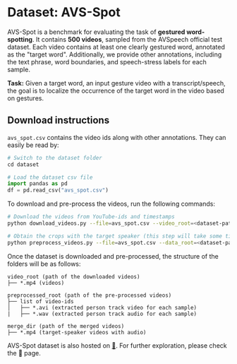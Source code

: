 # Dataset: AVS-Spot

AVS-Spot is a benchmark for evaluating the task of **gestured word-spotting**. It contains **500 videos**, sampled from the AVSpeech official test dataset. Each video contains at least one clearly gestured word, annotated as the "target word". Additionally, we provide other annotations, including the text phrase, word boundaries, and speech-stress labels for each sample.

**Task:** Given a target word, an input gesture video with a transcript/speech, the goal is to localize the occurrence of the target word in the video based on gestures.

## Download instructions

`avs_spot.csv` contains the video ids along with other annotations. They can easily be read by:

```python
# Switch to the dataset folder
cd dataset

# Load the dataset csv file
import pandas as pd
df = pd.read_csv("avs_spot.csv")
```

To download and pre-process the videos, run the following commands:

```bash
# Download the videos from YouTube-ids and timestamps
python download_videos.py --file=avs_spot.csv --video_root=<dataset-path>

# Obtain the crops with the target speaker (this step will take some time)
python preprocess_videos.py --file=avs_spot.csv --data_root=<dataset-path> --preprocessed_root=<path-to-save-the-preprocessed-data> --merge_dir=<path-to-save-audio-video-merged-results> --temp_dir=<path-to-save-intermediate-results> --metadata_root=<path-to-save-the-metadata>
```

Once the dataset is downloaded and pre-processed, the structure of the folders will be as follows:

```
video_root (path of the downloaded videos) 
├── *.mp4 (videos)
```
    
```
preprocessed_root (path of the pre-processed videos) 
├── list of video-ids
│   ├── *.avi (extracted person track video for each sample)
|	├── *.wav (extracted person track audio for each sample)
```

```
merge_dir (path of the merged videos) 
├── *.mp4 (target-speaker videos with audio)
```


AVS-Spot dataset is also hosted on [🤗](https://huggingface.co/datasets/sindhuhegde/avs-spot). For further exploration, please check the 🤗 page.